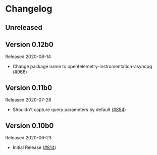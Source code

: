 # Changelog

## Unreleased

## Version 0.12b0

Released 2020-08-14

- Change package name to opentelemetry-instrumentation-asyncpg
  ([#966](https://github.com/open-telemetry/opentelemetry-python/pull/966))

## Version 0.11b0

Released 2020-07-28

- Shouldn't capture query parameters by default
  ([#854](https://github.com/open-telemetry/opentelemetry-python/pull/854))

## Version 0.10b0

Released 2020-06-23

- Initial Release ([#814](https://github.com/open-telemetry/opentelemetry-python/pull/814))

